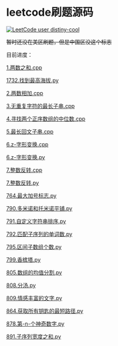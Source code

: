 # leetcode刷题源码
[![LeetCode user distiny-cool](https://img.shields.io/badge/dynamic/json?style=for-the-badge&labelColor=black&color=%23ffa116&label=Solved&query=solvedOverTotal&url=https%3A%2F%2Fleetcode-badge.vercel.app%2Fapi%2Fusers%2Fdistiny-cool&logo=leetcode&logoColor=yellow)](https://leetcode.cn/u/distiny-cool/) 

~~暂时还没在美区刷题，但是中国区没这个标志~~

目前进度：

[1.两数之和.cpp](1.两数之和.cpp)

[1732.找到最高海拔.py](1732.找到最高海拔.py)

[2.两数相加.cpp](2.两数相加.cpp)

[3.无重复字符的最长子串.cpp](3.无重复字符的最长子串.cpp)

[4.寻找两个正序数组的中位数.cpp](4.寻找两个正序数组的中位数.cpp)

[5.最长回文子串.cpp](5.最长回文子串.cpp)

[6.z-字形变换.cpp](6.z-字形变换.cpp)

[6.z-字形变换.py](6.z-字形变换.py)

[7.整数反转.cpp](7.整数反转.cpp)

[7.整数反转.py](7.整数反转.py)

[764.最大加号标志.py](764.最大加号标志.py)

[790.多米诺和托米诺平铺.py](790.多米诺和托米诺平铺.py)

[791.自定义字符串排序.py](791.自定义字符串排序.py)

[792.匹配子序列的单词数.py](792.匹配子序列的单词数.py)

[795.区间子数组个数.py](795.区间子数组个数.py)

[799.香槟塔.py](799.香槟塔.py)

[805.数组的均值分割.py](805.数组的均值分割.py)

[808.分汤.py](808.分汤.py)

[809.情感丰富的文字.py](809.情感丰富的文字.py)

[864.获取所有钥匙的最短路径.py](864.获取所有钥匙的最短路径.py)

[878.第-n-个神奇数字.py](878.第-n-个神奇数字.py)

[891.子序列宽度之和.py](891.子序列宽度之和.py)


